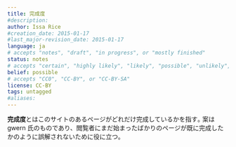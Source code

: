 ```yaml
---
title: 完成度
#description: 
author: Issa Rice
#creation_date: 2015-01-17
#last_major-revision_date: 2015-01-17
language: ja
# accepts "notes", "draft", "in progress", or "mostly finished"
status: notes
# accepts "certain", "highly likely", "likely", "possible", "unlikely", "highly unlikely", "remote", "impossible", "log", "emotional", or "fiction"
belief: possible
# accepts "CC0", "CC-BY", or "CC-BY-SA"
license: CC-BY
tags: untagged
#aliases: 
---
```


**完成度**とはこのサイトのあるページがどれだけ完成しているかを指す｡
案は gwern 氏のものであり、閲覧者にまだ始まったばかりのページが既に完成したかのように誤解されないために役に立つ｡

